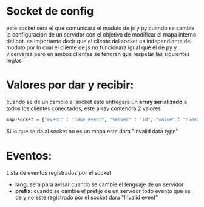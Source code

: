 # Socket de config
este socket sera el que comunicará el modulo de js y py cuando se cambie la configuración de un servidor con el objetivo de modificar el mapa interno del bot.
es importante decir que el cliente del socket es independiente del modulo por lo cual el cliente de js no funcionara igual que el de py y vicerversa pero en ambos clientes se tendran que respetar las siguientes reglas  

# Valores por dar y recibir:
cuando se de un cambio al socket este entregara un **array serializado** a todos los clientes conectados, este array contendrá 2 valores
```py
map_socket = {"event" : "name_event", "server" : "id", "value" : "nuevo valor"}
```
Si lo que se da al socket no es un mapa este dara "Invalid data type"

# Eventos:
Lista de eventos registrados por el socket
* **lang**: sera para avisar cuando se cambie el lenguaje de un servidor
* **prefix**: cuando se cambie el prefijo de un servidor
todo evento que se de y no este registrado por el socket dara "Invalid event"